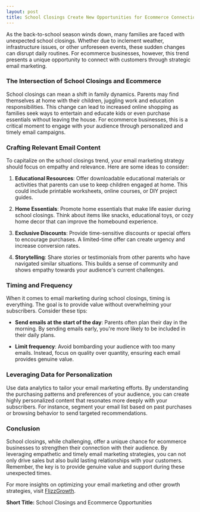 ```yaml
---
layout: post
title: School Closings Create New Opportunities for Ecommerce Connections
---
```



As the back-to-school season winds down, many families are faced with unexpected school closings. Whether due to inclement weather, infrastructure issues, or other unforeseen events, these sudden changes can disrupt daily routines. For ecommerce businesses, however, this trend presents a unique opportunity to connect with customers through strategic email marketing. 

### The Intersection of School Closings and Ecommerce

School closings can mean a shift in family dynamics. Parents may find themselves at home with their children, juggling work and education responsibilities. This change can lead to increased online shopping as families seek ways to entertain and educate kids or even purchase essentials without leaving the house. For ecommerce businesses, this is a critical moment to engage with your audience through personalized and timely email campaigns.

### Crafting Relevant Email Content

To capitalize on the school closings trend, your email marketing strategy should focus on empathy and relevance. Here are some ideas to consider:

1. **Educational Resources**: Offer downloadable educational materials or activities that parents can use to keep children engaged at home. This could include printable worksheets, online courses, or DIY project guides.

2. **Home Essentials**: Promote home essentials that make life easier during school closings. Think about items like snacks, educational toys, or cozy home decor that can improve the homebound experience.

3. **Exclusive Discounts**: Provide time-sensitive discounts or special offers to encourage purchases. A limited-time offer can create urgency and increase conversion rates.

4. **Storytelling**: Share stories or testimonials from other parents who have navigated similar situations. This builds a sense of community and shows empathy towards your audience's current challenges.

### Timing and Frequency

When it comes to email marketing during school closings, timing is everything. The goal is to provide value without overwhelming your subscribers. Consider these tips:

- **Send emails at the start of the day**: Parents often plan their day in the morning. By sending emails early, you're more likely to be included in their daily plans.

- **Limit frequency**: Avoid bombarding your audience with too many emails. Instead, focus on quality over quantity, ensuring each email provides genuine value.

### Leveraging Data for Personalization

Use data analytics to tailor your email marketing efforts. By understanding the purchasing patterns and preferences of your audience, you can create highly personalized content that resonates more deeply with your subscribers. For instance, segment your email list based on past purchases or browsing behavior to send targeted recommendations.

### Conclusion

School closings, while challenging, offer a unique chance for ecommerce businesses to strengthen their connection with their audience. By leveraging empathetic and timely email marketing strategies, you can not only drive sales but also build lasting relationships with your customers. Remember, the key is to provide genuine value and support during these unexpected times.

For more insights on optimizing your email marketing and other growth strategies, visit [FlizzGrowth](https://flizzgrowth.com).

**Short Title:** School Closings and Ecommerce Opportunities